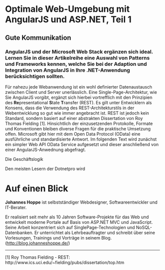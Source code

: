 # Optimale Web-Umgebung mit AngularJS und ASP.NET, Teil 1
## Gute Kommunikation

### AngularJS und der Microsoft Web Stack ergänzen sich ideal. Lernen Sie in dieser Artikelreihe eine Auswahl von Patterns und Frameworks kennen, welche Sie bei der Adaption und Integration von AngularJS in Ihre .NET-Anwendung berücksichtigen sollten. 

Für nahezu jede Webanwendung ist ein wohl definierter Datenaustausch zwischen Client und Server unerlässlich. Eine Single-Page-Architektur, wie Sie AngularJS vorgibt, ergänzt sich hierbei vortrefflich mit den Prinzipien des **Re**presentational **S**tate **T**ransfer (REST). Es gilt unter Entwicklern als Konsens, dass die Verwendung des REST-Architekturstils in der Webentwicklung so gut wie immer angebracht ist. REST ist jedoch kein Standard, sondern basiert auf einer abstrakten Dissertation von Roy Thomas Fielding [1]. Hinsichtlich der einzusetzenden Protokolle, Formate und Konventionen bleiben diverse Fragen für die praktische Umsetzung offen. Microsoft gibt hier mit dem Open Data Protocol (OData) eine ausführliche und standardisierte Antwort. Im folgenden Text wird zunächst ein simpler Web API OData Service aufgesetzt und dieser anschließend von einer AngularJS-Anwednung abgefragt.

Die Geschäftslogik

Den meisten Lesern der Dotnetpro wird 

 

 

# Auf einen Blick

**Johannes Hoppe** ist selbstständiger Webdesigner, Softwareentwickler und IT-Berater.

Er realisiert seit mehr als 10 Jahren Software-Projekte für das Web und entwickelt moderne Portale auf Basis von ASP.NET MVC und JavaScript. Seine Arbeit konzentriert sich auf SinglePage-Technologien und NoSQL-Datenbanken. Er unterrichtet als Lehrbeauftragter und schreibt über seine Vorlesungen, Trainings und Vorträge in seinem Blog. (http://blog.johanneshoppe.de/)


<hr>
[1] Roy Thomas Fielding - REST: http://www.ics.uci.edu/~fielding/pubs/dissertation/top.htm
